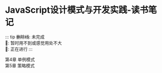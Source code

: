 # JavaScript设计模式与开发实践-读书笔记

::: tip
~~删除线~~: 未完成  
:dash:: 暂时用不到或感觉用处不大  
:pencil:: 正在进行
:::

第4章 单例模式  
第5章 策略模式
